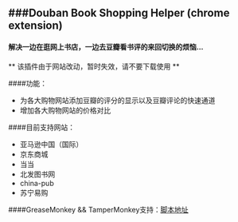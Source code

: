 ###Douban Book Shopping Helper (chrome extension)
--------------------------------------------------
#### **解决一边在逛网上书店，一边去豆瓣看书评的来回切换的烦恼...**

** 该插件由于网站改动，暂时失效，请不要下载使用 **

####功能： 
+ 为各大购物网站添加豆瓣的评分的显示以及豆瓣评论的快速通道 
+ 增加各大购物网站的价格对比

####目前支持网站： 
+	亚马逊中国（国际） 
+	京东商城 
+	当当 
+	北发图书网 
+	china-pub 
+	苏宁易购

[脚本地址]:http://userscripts.org/scripts/show/172327
####GreaseMonkey && TamperMonkey支持：[脚本地址]
